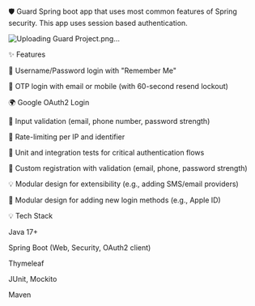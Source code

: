 🛡️ Guard
Spring boot app that uses most common features of Spring security.
This app uses session based authentication.

![Uploading Guard Project.png…]()


✨ Features

🔐 Username/Password login with "Remember Me"

🔁 OTP login with email or mobile (with 60-second resend lockout)

🌍 Google OAuth2 Login

🧠 Input validation (email, phone number, password strength)

🚦 Rate-limiting per IP and identifier

🧪 Unit and integration tests for critical authentication flows

📝 Custom registration with validation (email, phone, password strength)

💡 Modular design for extensibility (e.g., adding SMS/email providers)

🧱 Modular design for adding new login methods (e.g., Apple ID)



💡 Tech Stack

Java 17+

Spring Boot (Web, Security, OAuth2 client)

Thymeleaf

JUnit, Mockito

Maven
